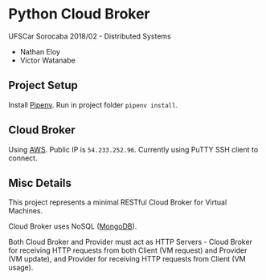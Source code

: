 # Python Cloud Broker
UFSCar Sorocaba 2018/02 - Distributed Systems

- Nathan Eloy
- Victor Watanabe

## Project Setup
Install [Pipenv](https://github.com/pypa/pipenv). Run in project folder `pipenv install`.

## Cloud Broker
Using [AWS](https://aws.amazon.com/). Public IP is `54.233.252.96`. Currently using PuTTY SSH client to connect.

## Misc Details
This project represents a minimal RESTful Cloud Broker for Virtual Machines.

Cloud Broker uses NoSQL ([MongoDB](https://mongodb.com/)).

Both Cloud Broker and Provider must act as HTTP Servers - Cloud Broker for receiving HTTP requests from both Client (VM request) and Provider (VM update), and Provider for receiving HTTP requests from Client (VM usage).